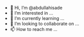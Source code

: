 - 👋 Hi, I’m @abdullahisade
- 👀 I’m interested in ...
- 🌱 I’m currently learning ...
- 💞️ I’m looking to collaborate on ...
- 📫 How to reach me ...

<!---
abdullahisade/abdullahisade is a ✨ special ✨ repository because its `README.md` (this file) appears on your GitHub profile.
You can click the Preview link to take a look at your changes.
--->
